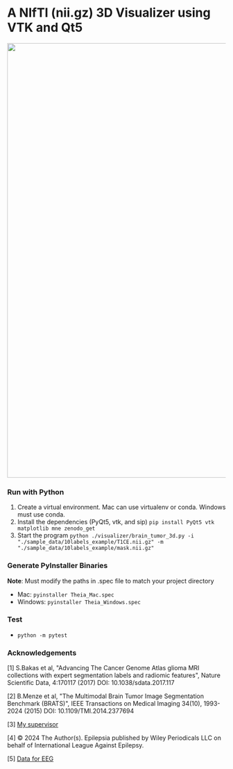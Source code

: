# A NIfTI (nii.gz) 3D Visualizer using VTK and Qt5

<img src="Visualizer-for-thesis-EEG/3d-nii-visualizer-master/images/visualization.png" style="width: 1000px;"/>

### Run with Python

1.  Create a virtual environment. Mac can use virtualenv or conda. Windows must use conda.
2.  Install the dependencies (PyQt5, vtk, and sip) `pip install PyQt5 vtk matplotlib mne zenodo_get`
3.  Start the program `python ./visualizer/brain_tumor_3d.py -i "./sample_data/10labels_example/T1CE.nii.gz" -m "./sample_data/10labels_example/mask.nii.gz"`

### Generate PyInstaller Binaries
**Note**: Must modify the paths in .spec file to match your project directory
* Mac: `pyinstaller Theia_Mac.spec`
* Windows: `pyinstaller Theia_Windows.spec`

### Test
* `python -m pytest`

### Acknowledgements

[1] S.Bakas et al, "Advancing The Cancer Genome Atlas glioma MRI collections with expert segmentation labels and radiomic features", Nature Scientific Data, 4:170117 (2017) DOI: 10.1038/sdata.2017.117

[2] B.Menze et al, "The Multimodal Brain Tumor Image Segmentation Benchmark (BRATS)", IEEE Transactions on Medical Imaging 34(10), 1993-2024 (2015) DOI: 10.1109/TMI.2014.2377694

[3] [My supervisor](https://github.com/TAUforPython/wavelets/blob/main/wavelets_cwt_dwt_example_EEG_ECG.ipynb)

[4] © 2024 The Author(s). Epilepsia published by Wiley Periodicals LLC on behalf of International League Against Epilepsy.

[5] [Data for EEG](https://openneuro.org/datasets/ds005602/versions/1.0.0)